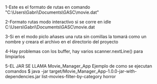 1-Este es el formato de rutas en comando "C:\Users\Gabri\Documents\GASC\movie.dat"

2-Formato rutas modo interactivo si se corre en idle C:\Users\Gabri\Documents\GASC\movie.dat

3-Si en el modo piclo añases una ruta sin comillas la tomará como un nombre 
y creara el archivo en el directorio del proyecto

4-Hay problemas con los buffer, hay varios scanner.nextLine() para limpiarlos

5-EL JAR SE LLAMA Movie_Manager_App 
Ejemplo de como se ejecutan comandos
$ java -jar target/Movie_Manager_App-1.0.0-jar-with-dependencies.jar list-movies-filter-by-category horror

